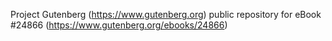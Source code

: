 Project Gutenberg (https://www.gutenberg.org) public repository for eBook #24866 (https://www.gutenberg.org/ebooks/24866)
